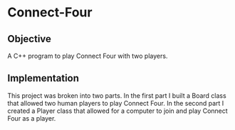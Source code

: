 # Connect-Four
## Objective
A C++ program to play Connect Four with two players.

## Implementation
This project was broken into two parts. In the first part I built a Board class that allowed two human players to play Connect Four. In the second part I created a Player class that allowed for a computer to join and play Connect Four as a player.

